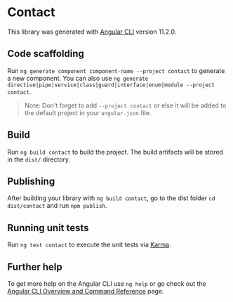# Contact

This library was generated with [Angular CLI](https://github.com/angular/angular-cli) version 11.2.0.

## Code scaffolding

Run `ng generate component component-name --project contact` to generate a new component. You can also use `ng generate directive|pipe|service|class|guard|interface|enum|module --project contact`.
> Note: Don't forget to add `--project contact` or else it will be added to the default project in your `angular.json` file. 

## Build

Run `ng build contact` to build the project. The build artifacts will be stored in the `dist/` directory.

## Publishing

After building your library with `ng build contact`, go to the dist folder `cd dist/contact` and run `npm publish`.

## Running unit tests

Run `ng test contact` to execute the unit tests via [Karma](https://karma-runner.github.io).

## Further help

To get more help on the Angular CLI use `ng help` or go check out the [Angular CLI Overview and Command Reference](https://angular.io/cli) page.
